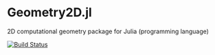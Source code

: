 Geometry2D.jl
=============

2D computational geometry package for Julia (programming language)

[![Build Status](https://travis-ci.org/mroughan/Geometry2D.jl.png)](https://travis-ci.org/mroughan/Geometry2D.jl)

